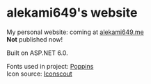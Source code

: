 # alekami649's website
My personal website: coming at [alekami649.me](https://alekami649.me) <br />
**Not** published now!

Built on ASP.NET 6.0.

Fonts used in project:
[Poppins](https://fonts.google.com/specimen/Poppins) <br />
Icon source:
[Iconscout](https://iconscout.com/unicons)
